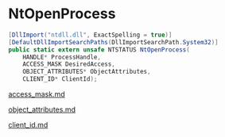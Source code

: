 # NtOpenProcess

```csharp
[DllImport("ntdll.dll", ExactSpelling = true)]
[DefaultDllImportSearchPaths(DllImportSearchPath.System32)]
public static extern unsafe NTSTATUS NtOpenProcess(
    HANDLE* ProcessHandle,
    ACCESS_MASK DesiredAccess,
    OBJECT_ATTRIBUTES* ObjectAttributes,
    CLIENT_ID* ClientId);
```

[access\_mask.md](../foundation/access\_mask.md "mention")

[object\_attributes.md](../foundation/object\_attributes.md "mention")

[client\_id.md](../foundation/client\_id.md "mention")
